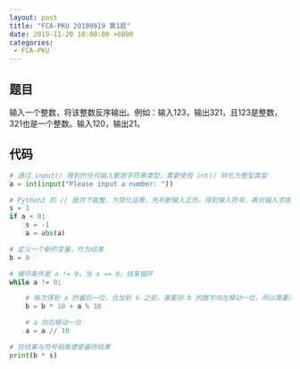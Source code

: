 ```yaml
---
layout: post
title: "FCA-PKU 20190919 第1题"
date: 2019-11-20 10:00:00 +0800
categories: 
 - FCA-PKU
---
```


## 题目

输入一个整数，将该整数反序输出。例如：输入123，输出321，且123是整数，321也是一个整数。输入120，输出21。

<!-- more -->

## 代码

```python
# 通过 input() 得到的任何输入都是字符串类型，需要使用 int() 转化为整型类型
a = int(input("Please input a number: "))

# Python3 的 // 是向下取整，为简化运算，先判断输入正负，得到输入符号，再对输入求绝对值
s = 1
if a < 0:
    s = -1
    a = abs(a)

# 定义一个新的变量，作为结果
b = 0

# 循环条件是 a != 0，当 a == 0，结束循环
while a != 0:

    # 每次得到 a 的最后一位，在加到 b 之前，需要将 b 的数字向左移动一位，所以需要乘以10
    b = b * 10 + a % 10

    # a 向右移动一位
    a = a // 10

# 将结果与符号相乘便是最终结果
print(b * s)
```